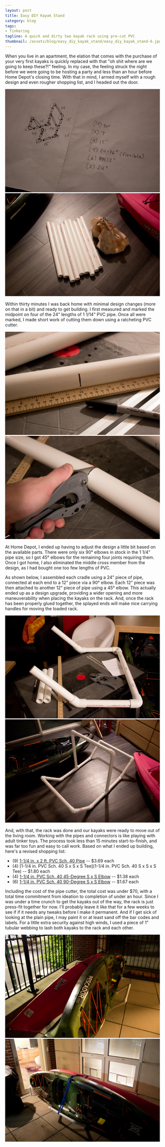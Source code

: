 ```yaml
---
layout: post
title: Easy DIY Kayak Stand
category: blog
tags:
- Tinkering
tagline: A quick and dirty two kayak rack using pre-cut PVC
thumbnail: /assets/blog/easy_diy_kayak_stand/easy_diy_kayak_stand-6.jpg
---
```


When you live in an apartment, the elation that comes with the purchase of your very first kayaks is quickly replaced with that "oh shit where are we going to keep these?!" feeling. In my case, the feeling struck the night before we were going to be hosting a party and less than an hour before Home Depot's closing time. With that in mind, I armed myself with a rough design and even rougher shopping list, and I headed out the door.

![](/assets/blog/easy_diy_kayak_stand/easy_diy_kayak_stand-1.jpg)
![](/assets/blog/easy_diy_kayak_stand/easy_diy_kayak_stand-2.jpg)

Within thirty minutes I was back home with minimal design changes (more on that in a bit) and ready to get building. I first measured and marked the midpoint on four of the 24" lengths of 1 1/14" PVC pipe. Once all were marked, I made short work of cutting them down using a ratcheting PVC cutter.

![](/assets/blog/easy_diy_kayak_stand/easy_diy_kayak_stand-3.jpg)
![](/assets/blog/easy_diy_kayak_stand/easy_diy_kayak_stand-4.jpg)

At Home Depot, I ended up having to adjust the design a little bit based on the available parts. There were only six 90° elbows in stock in the 1 1/4" pipe size, so I got 45° elbows for the remaining four joints requiring them. Once I got home, I also eliminated the middle cross member from the design, as I had bought one too few lengths of PVC.

As shown below, I assembled each cradle using a 24" piece of pipe, connected at each end to a 12" piece via a 90° elbow. Each 12" piece was then attached to another 12" piece of pipe using a 45° elbow. This actually ended up as a design upgrade, providing a wider opening and more maneuverability when placing the kayaks on the rack. And, once the rack has been properly glued together, the splayed ends will make nice carrying handles for moving the loaded rack.

![](/assets/blog/easy_diy_kayak_stand/easy_diy_kayak_stand-5.jpg)
![](/assets/blog/easy_diy_kayak_stand/easy_diy_kayak_stand-6.jpg)

And, with that, the rack was done and our kayaks were ready to move out of the living room. Working with the pipes and connectors is like playing with adult tinker toys. The process took less than 15 minutes start-to-finish, and was far too fun and easy to call work. Based on what I ended up building, here's a revised shopping list:

* (9) [1-1/4 in. x 2 ft. PVC Sch. 40 Pipe](http://www.homedepot.com/p/Charlotte-Pipe-1-1-4-in-x-2-ft-PVC-Sch-40-Pipe-PVC-07100-0200/202018045) -- $3.69 each
* (4) [1-1/4 in. PVC Sch. 40 S x S x S Tee](1-1/4 in. PVC Sch. 40 S x S x S Tee) -- $1.80 each
* (4) [1-1/4 in. PVC Sch. 40 45-Degree S x S Elbow](http://www.homedepot.com/p/Charlotte-Pipe-1-1-4-in-PVC-Sch-40-45-Degree-S-x-S-Elbow-PVC023091200HD/203812167) -- $1.38 each
* (6) [1-1/4 in. PVC Sch. 40 90-Degree S x S Elbow](http://www.homedepot.com/p/Charlotte-Pipe-1-1-4-in-PVC-Sch-40-90-Degree-S-x-S-Elbow-PVC023001200HD/203812127) -- $1.67 each

Including the cost of the pipe cutter, the total cost was under $70, with a total time commitment from ideation to completion of under an hour. Since I was under a time crunch to get the kayaks out of the way, the rack is just press-fit together for now. I'll probably leave it like that for a few weeks to see if if it needs any tweaks before I make it permanent. And if I get sick of looking at the plain pipe, I may paint it or at least sand off the bar codes and labels. For a little extra security against high winds, I used a piece of 1" tubular webbing to lash both kayaks to the rack and each other.

![](/assets/blog/easy_diy_kayak_stand/easy_diy_kayak_stand-7.jpg)
![](/assets/blog/easy_diy_kayak_stand/easy_diy_kayak_stand-8.jpg)
